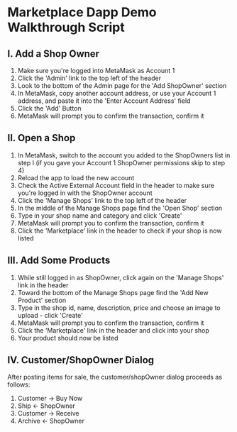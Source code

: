 # Marketplace Dapp Demo Walkthrough Script

## I. Add a Shop Owner

1. Make sure you're logged into MetaMask as Account 1
2. Click the 'Admin' link to the top left of the header
3. Look to the bottom of the Admin page for the 'Add ShopOwner' section
4. In MetaMask, copy another account address, or use your Account 1 address, and paste it into the 'Enter Account Address' field
5. Click the 'Add' Button
6. MetaMask will prompt you to confirm the transaction, confirm it

## II. Open a Shop

1. In MetaMask, switch to the account you added to the ShopOwners list in step I (if you gave your Account 1 ShopOwner permissions skip to step 4)
2. Reload the app to load the new account
3. Check the Active External Account field in the header to make sure you're logged in with the ShopOwner account
4. Click the 'Manage Shops' link to the top left of the header
5. In the middle of the Manage Shops page find the 'Open Shop' section
6. Type in your shop name and category and click 'Create'
7. MetaMask will prompt you to confirm the transaction, confirm it
8. Click the 'Marketplace' link in the header to check if your shop is now listed

## III. Add Some Products

1. While still logged in as ShopOwner, click again on the 'Manage Shops' link in the header
2. Toward the bottom of the Manage Shops page find the 'Add New Product' section
3. Type in the shop id, name, description, price and choose an image to upload - click 'Create'
4. MetaMask will prompt you to confirm the transaction, confirm it
5. Click the 'Marketplace' link in the header and click into your shop
6. Your product should now be listed
                  
## IV. Customer/ShopOwner Dialog
After posting items for sale, the customer/shopOwner dialog proceeds as follows:

1. Customer -> Buy Now
2. Ship <- ShopOwner
3. Customer -> Receive
4. Archive <- ShopOwner
